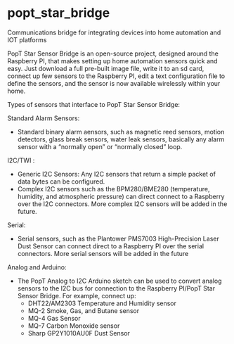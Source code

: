 # popt_star_bridge
Communications bridge for integrating devices into home automation and IOT platforms

PopT Star Sensor Bridge is an open-source project, designed around the Raspberry PI, that makes setting up home automation sensors quick and easy.  Just download a full pre-built image file, write it to an sd card, connect up few sensors to the Raspberry PI, edit a text configuration file to define the sensors, and the sensor is now available wirelessly within your home.

Types of sensors that interface to PopT Star Sensor Bridge:

Standard Alarm Sensors: 
* Standard binary alarm aensors, such as magnetic reed sensors, motion detectors, glass break sensors, water leak sensors, basically any alarm sensor with a “normally open” or “normally closed” loop.

I2C/TWI : 
* Generic I2C Sensors:  Any I2C sensors that return a simple packet of data bytes can be configured.
* Complex I2C sensors such as the BPM280/BME280 (temperature, humidity, and atmospheric pressure) can direct connect to a Raspberry over the I2C connectors.  More complex I2C sensors will be added in the future.

Serial: 
* Serial sensors, such as the Plantower PMS7003 High-Precision Laser Dust Sensor can connect direct to a Raspberry PI over the serial connectors.  More serial sensors will be added in the future

Analog and Arduino:  
* The PopT Analog to I2C Arduino sketch can be used to convert analog sensors to the I2C bus for connection to the Raspberry PI/PopT Star Sensor Bridge.  For example, connect up:
  * DHT22/AM2303 Temperature and Humidity sensor
  * MQ-2 Smoke, Gas, and Butane sensor
  * MQ-4 Gas Sensor
  * MQ-7 Carbon Monoxide sensor
  * Sharp GP2Y1010AU0F Dust Sensor
